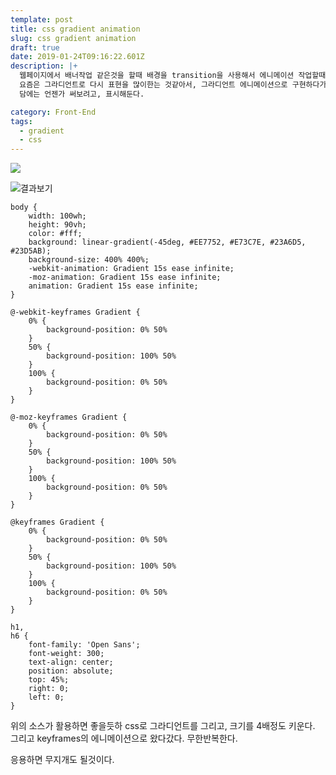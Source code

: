 ```yaml
---
template: post
title: css gradient animation
slug: css gradient animation
draft: true
date: 2019-01-24T09:16:22.601Z
description: |+
  웹페이지에서 배너작업 같은것을 할때 배경을 transition을 사용해서 에니메이션 작업할때
  요즘은 그라디언트로 다시 표현을 많이한는 것같아서, 그라디언트 에니메이션으로 구현하다가. google에서 찾아봤다.
  담에는 언젠가 써보려고, 표시해둔다.

category: Front-End
tags:
  - gradient
  - css
---
```

![](/media/99539d475be1574a13.png)



![결과보기](https://codepen.io/P1N2O/pen/pyBNzX)

```
body {
    width: 100wh;
    height: 90vh;
    color: #fff;
    background: linear-gradient(-45deg, #EE7752, #E73C7E, #23A6D5, #23D5AB);
    background-size: 400% 400%;
    -webkit-animation: Gradient 15s ease infinite;
    -moz-animation: Gradient 15s ease infinite;
    animation: Gradient 15s ease infinite;
}

@-webkit-keyframes Gradient {
    0% {
        background-position: 0% 50%
    }
    50% {
        background-position: 100% 50%
    }
    100% {
        background-position: 0% 50%
    }
}

@-moz-keyframes Gradient {
    0% {
        background-position: 0% 50%
    }
    50% {
        background-position: 100% 50%
    }
    100% {
        background-position: 0% 50%
    }
}

@keyframes Gradient {
    0% {
        background-position: 0% 50%
    }
    50% {
        background-position: 100% 50%
    }
    100% {
        background-position: 0% 50%
    }
}

h1,
h6 {
    font-family: 'Open Sans';
    font-weight: 300;
    text-align: center;
    position: absolute;
    top: 45%;
    right: 0;
    left: 0;
}
```

위의 소스가 활용하면 좋을듯하
css로 그라디언트를 그리고, 크기를 4배정도 키운다. 그리고 keyframes의 에니메이션으로 왔다갔다. 무한반복한다.

응용하면 무지개도 될것이다.
